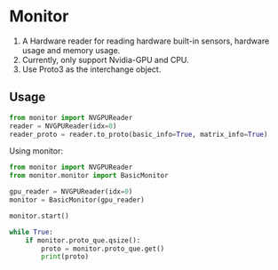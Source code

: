 # Monitor
1. A Hardware reader for reading hardware built-in sensors, hardware usage and memory usage.
2. Currently, only support Nvidia-GPU and CPU.
3. Use Proto3 as the interchange object.

## Usage
```python
from monitor import NVGPUReader
reader = NVGPUReader(idx=0)
reader_proto = reader.to_proto(basic_info=True, matrix_info=True)
```

Using monitor:

```python
from monitor import NVGPUReader
from monitor.monitor import BasicMonitor

gpu_reader = NVGPUReader(idx=0)
monitor = BasicMonitor(gpu_reader)

monitor.start()

while True:
    if monitor.proto_que.qsize():
        proto = monitor.proto_que.get()
        print(proto)
```